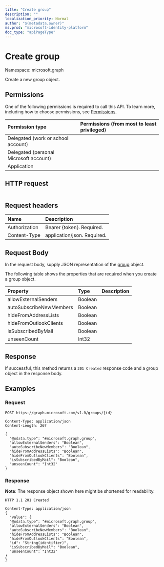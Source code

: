 ```yaml
---
title: "Create group"
description: ""
localization_priority: Normal
author: "$(metadata.owner)"
ms.prod: "microsoft-identity-platform"
doc_type: "apiPageType"
---
```


# Create group

Namespace: microsoft.graph

Create a new group object.

## Permissions

One of the following permissions is required to call this API. To learn more, including how to choose permissions, see [Permissions](/graph/permissions-reference).

| Permission type                        | Permissions (from most to least privileged) |
| :------------------------------------- | :------------------------------------------ |
| Delegated (work or school account)     |                                             |
| Delegated (personal Microsoft account) |                                             |
| Application                            |                                             |

## HTTP request

<!-- {
  "blockType": "ignored"
}
-->

```http

```

## Request headers

| Name          | Description                 |
| :------------ | :-------------------------- |
| Authorization | Bearer {token}. Required.   |
| Content-Type  | application/json. Required. |

## Request Body

In the request body, supply JSON representation of the [group](../resources/-group.md) object.

<!-- Actions and Functions -->

<!-- CRUD Methods -->

The following table shows the properties that are required when you create a group object.

| Property                | Type    | Description |
| :---------------------- | :------ | :---------- |
| allowExternalSenders    | Boolean |             |
| autoSubscribeNewMembers | Boolean |             |
| hideFromAddressLists    | Boolean |             |
| hideFromOutlookClients  | Boolean |             |
| isSubscribedByMail      | Boolean |             |
| unseenCount             | Int32   |             |

## Response

If successful, this method returns a `201 Created` response code and a group object in the response body.

## Examples

### Request

<!-- {
  "blockType": "request",
  "name": "create_group"
}
-->

```http
POST https://graph.microsoft.com/v1.0/groups/{id}

Content-Type: application/json
Content-Length: 267

{
  "@odata.type": "#microsoft.graph.group",
  "allowExternalSenders": "Boolean",
  "autoSubscribeNewMembers": "Boolean",
  "hideFromAddressLists": "Boolean",
  "hideFromOutlookClients": "Boolean",
  "isSubscribedByMail": "Boolean",
  "unseenCount": "Int32"
}

```

### Response

**Note:** The response object shown here might be shortened for readability.

<!-- {
  "blockType": "response",
  "truncated": true,
  "@odata.type": "Microsoft.OutlookServices.group"
}
-->

```http
HTTP 1.1 201 Created

Content-Type: application/json
{
  "value": {
  "@odata.type": "#microsoft.graph.group",
  "allowExternalSenders": "Boolean",
  "autoSubscribeNewMembers": "Boolean",
  "hideFromAddressLists": "Boolean",
  "hideFromOutlookClients": "Boolean",
  "id": "String(identifier)",
  "isSubscribedByMail": "Boolean",
  "unseenCount": "Int32"
}
}

```
